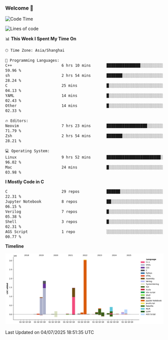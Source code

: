 ### Welcome 👋

<!--START_SECTION:waka-->
![Code Time](http://img.shields.io/badge/Code%20Time-2%2C070%20hrs%2033%20mins-blue)

![Lines of code](https://img.shields.io/badge/From%20Hello%20World%20I%27ve%20Written-9.1%20million%20lines%20of%20code-blue)

📊 **This Week I Spent My Time On** 

```text
🕑︎ Time Zone: Asia/Shanghai

💬 Programming Languages: 
C++                      6 hrs 10 mins       ███████████████░░░░░░░░░░   59.96 % 
sh                       2 hrs 54 mins       ███████░░░░░░░░░░░░░░░░░░   28.24 % 
C                        25 mins             █░░░░░░░░░░░░░░░░░░░░░░░░   04.13 % 
YAML                     14 mins             █░░░░░░░░░░░░░░░░░░░░░░░░   02.43 % 
Other                    14 mins             █░░░░░░░░░░░░░░░░░░░░░░░░   02.33 % 

🔥 Editors: 
Neovim                   7 hrs 23 mins       ██████████████████░░░░░░░   71.79 % 
Zsh                      2 hrs 54 mins       ███████░░░░░░░░░░░░░░░░░░   28.21 % 

💻 Operating System: 
Linux                    9 hrs 52 mins       ████████████████████████░   96.02 % 
Mac                      24 mins             █░░░░░░░░░░░░░░░░░░░░░░░░   03.98 % 
```

**I Mostly Code in C** 

```text
C                        29 repos            ██████░░░░░░░░░░░░░░░░░░░   22.31 % 
Jupyter Notebook         8 repos             ██░░░░░░░░░░░░░░░░░░░░░░░   06.15 % 
Verilog                  7 repos             █░░░░░░░░░░░░░░░░░░░░░░░░   05.38 % 
Shell                    3 repos             █░░░░░░░░░░░░░░░░░░░░░░░░   02.31 % 
AGS Script               1 repo              ░░░░░░░░░░░░░░░░░░░░░░░░░   00.77 % 
```



**Timeline**

![Lines of Code chart](https://raw.githubusercontent.com/Bohan-hu/Bohan-hu/master/assets/bar_graph.png)


 Last Updated on 04/07/2025 18:51:35 UTC
<!--END_SECTION:waka-->



